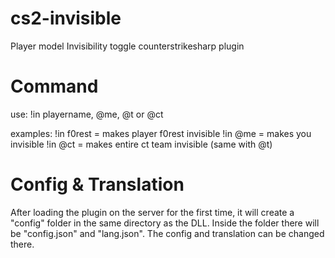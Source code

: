 # cs2-invisible
Player model Invisibility toggle counterstrikesharp plugin

# Command
use: !in playername, @me, @t or @ct

examples:
!in f0rest = makes player f0rest invisible
!in @me = makes you invisible
!in @ct = makes entire ct team invisible (same with @t)

# Config & Translation
After loading the plugin on the server for the first time, it will create a "config" folder in the same directory as the DLL.
Inside the folder there will be "config.json" and "lang.json". The config and translation can be changed there.
